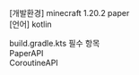 [개발환경] minecraft 1.20.2 paper <br/>
[언어] kotlin <br/>

build.gradle.kts 필수 항목<br/>
PaperAPI<br/>
CoroutineAPI<br/>